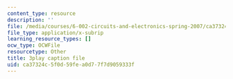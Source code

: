 ```yaml
---
content_type: resource
description: ''
file: /media/courses/6-002-circuits-and-electronics-spring-2007/ca37324c5f0d59fea0d77f7d9059333f_wNuBD4PYWvs.vtt
file_type: application/x-subrip
learning_resource_types: []
ocw_type: OCWFile
resourcetype: Other
title: 3play caption file
uid: ca37324c-5f0d-59fe-a0d7-7f7d9059333f
---
```


